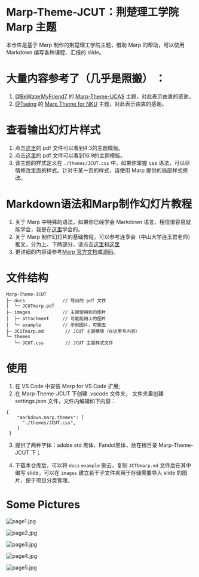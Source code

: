 # Marp-Theme-JCUT：荆楚理工学院 Marp 主题

本仓库是基于 Marp 制作的荆楚理工学院主题，借助 Marp 的帮助，可以使用 Markdown 编写各种课程、汇报的 slide。

# 大量内容参考了（几乎是照搬） ：

1. [@BeWaterMyFriend7](https://github.com/BeWaterMyFriend7) 的 [Marp-Theme-UCAS](https://github.com/BeWaterMyFriend7/Marp-Theme-UCAS) 主题，对此表示由衷的感谢。
2. [@Tseing](https://github.com/Tseing) 的 [Marp Theme for NKU](https://github.com/Tseing/Marp-Theme-NKU) 主题，对此表示由衷的感谢。

# 查看输出幻灯片样式
1. 点击[这里](https://github.com/BeFormlessLikeWater/Marp-Theme-JCUT/tree/main/docs/JCUTmarp.pdf)的 pdf 文件可以看到4:3的主题模版。
2. 点击[这里](https://github.com/BeFormlessLikeWater/Marp-Theme-JCUT/tree/main/docs/JCUTmarp16-9.pdf)的 pdf 文件可以看到16:9的主题模版。
3. 该主题的样式定义在 `./themes/JCUT.css` 中，如果你掌握 css 语法，可以尽情修改里面的样式。针对于某一页的样式，请使用 Marp 提供的局部样式修改。

# Markdown语法和Marp制作幻灯片教程
1. 关于 Marp 中特殊的语法，如果你已经学会 Markdown 语言，相信很容易就能学会，我是在[这里](https://caizhiyuan.gitee.io/categories/skills/20200730-marp.html)学会的。
2. 关于 Marp 制作幻灯片的基础教程，可以参考连享会（中山大学连玉君老师）推文，分为上、下两部分，请点击[这里](https://www.lianxh.cn/news/97fccdca2d7a5.html)和[这里](https://www.lianxh.cn/news/521900220dd33.html)
3. 更详细的内容请参考[Marp 官方文档](https://marpit.marp.app/)或[源码](https://github.com/marp-team/marp-vscode/#readme)。

# 文件结构

```
Marp-Theme-JCUT
├─ docs              // 导出的 pdf 文件
│  └─ JCUTmarp.pdf
├─ images            // 主题使用到的图片
│  ├─ attachment     // 可能能用上的图片
│  └─ example        // 示例图片，可删去
├─ JCUTmarp.md        // JCUT 主题模版（在这里写内容）
└─ themes
   └─ JCUT.css        // JCUT 主题样式文件

```

# 使用

1. 在 VS Code 中安装 Marp for VS Code 扩展;
2. 在 Marp-Theme-JCUT 下创建 .vscode 文件夹， 文件夹里创建 settings.json 文件，文件内编辑如下内容：
```
{
    "markdown.marp.themes": [
      "./themes/JCUT.css",
    ]
 }

```
3. 提供了两种字体：adobe std 黑体、Fandol黑体，放在根目录 Marp-Theme-JCUT 下；

4. 下载本仓库后，可以将 `docs` `example` 删去，复制 `JCTUmarp.md` 文件后在其中编写 slide，可以在 `images` 建立若干子文件夹用于存储需要导入 slide 的图片，便于项目分类管理。

# Some Pictures

![page1.jpg](https://s2.loli.net/2023/04/26/kVWlfYg4AnqNzmo.jpg)

![page2.jpg](https://s2.loli.net/2023/04/26/bjSYnmwdrQ48LtU.jpg)

![page3.jpg](https://s2.loli.net/2023/04/26/VsgqFxnUKjZp5kL.jpg)

![page4.jpg](https://s2.loli.net/2023/04/26/VPDGSFy84ijfKnA.jpg)


![page5.jpg](https://s2.loli.net/2023/04/26/BwHbPQYSTMOaufq.jpg)
